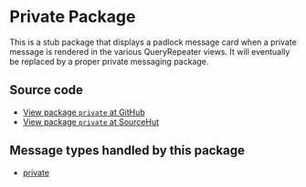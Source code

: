 # Private Package

This is a stub package that displays a padlock message card when a private message is rendered in the various QueryRepeater views. It will eventually be replaced by a proper private messaging package.

## Source code
* [View package `private` at GitHub](https://github.com/soapdog/patchfox/blob/master/ui/packages/private) 
* [View package `private` at SourceHut](https://git.sr.ht/~soapdog/patchfox/tree/master/item/ui/packages/private)


## Message types handled by this package

* [private](/message_types/private)
